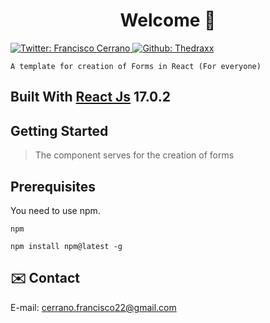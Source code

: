<h1 align="center"> Welcome 👋</h1>
<p>
  <a href="https://twitter.com/ThedraxxWorld" target="_blank">
     <img alt="Twitter: Francisco Cerrano" src="https://img.shields.io/twitter/follow/ThedraxxWorld.svg?style=social" />
  </a>
    <a href="https://github.com/thedraxx" target="_blank">
     <img alt="Github: Thedraxx" src="https://img.shields.io/github/followers/thedraxx?style=social" />
  </a>
  
</p>

```
A template for creation of Forms in React (For everyone)
```
## Built With  <a href="https://reactjs.org/">React Js</a> 17.0.2

## Getting Started
> The component serves for the creation of forms
## Prerequisites

  You need to use npm.

    npm

    npm install npm@latest -g



## ✉️ Contact

E-mail: cerrano.francisco22@gmail.com 

